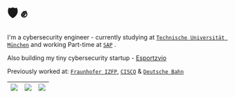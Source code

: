 # 🛡️ ✊

I'm a cybersecurity engineer - currently studying at [`Technische Universität München`](https://www.tum.de/) and working Part-time at [`SAP`](https://www.sap.com/) .

Also building my tiny cybersecurity startup - [Esportzvio](https://esportzvio.com/)  

Previously worked at: [`Fraunhofer IZFP`](https://www.izfp.fraunhofer.de/), [`CISCO`](https://www.cisco.com/) & [`Deutsche Bahn`](https://bahn.de/)


|![](https://github-profile-summary-cards.vercel.app/api/cards/stats?username=0xsarwagya&theme=dracula)|![](https://github-profile-summary-cards.vercel.app/api/cards/repos-per-language?username=0xsarwagya&theme=dracula)|![](https://github-profile-summary-cards.vercel.app/api/cards/most-commit-language?username=0xsarwagya&theme=dracula)|
|-----|------|------|

